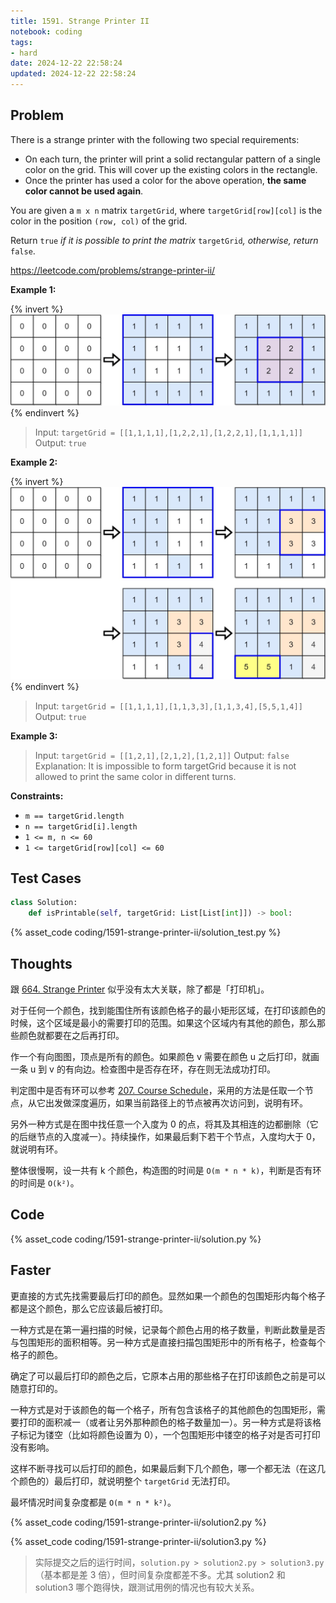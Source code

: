 ```yaml
---
title: 1591. Strange Printer II
notebook: coding
tags:
- hard
date: 2024-12-22 22:58:24
updated: 2024-12-22 22:58:24
---
```

## Problem

There is a strange printer with the following two special requirements:

- On each turn, the printer will print a solid rectangular pattern of a single color on the grid. This will cover up the existing colors in the rectangle.
- Once the printer has used a color for the above operation, **the same color cannot be used again**.

You are given a `m x n` matrix `targetGrid`, where `targetGrid[row][col]` is the color in the position `(row, col)` of the grid.

Return `true` _if it is possible to print the matrix_ `targetGrid`_,_ _otherwise, return_ `false`.

<https://leetcode.com/problems/strange-printer-ii/>

**Example 1:**

{% invert %}
![case1](1591-strange-printer-ii/case1.png)
{% endinvert %}

> Input: `targetGrid = [[1,1,1,1],[1,2,2,1],[1,2,2,1],[1,1,1,1]]`
> Output: `true`

**Example 2:**

{% invert %}
![case2](1591-strange-printer-ii/case2.png)
{% endinvert %}

> Input: `targetGrid = [[1,1,1,1],[1,1,3,3],[1,1,3,4],[5,5,1,4]]`
> Output: `true`

**Example 3:**

> Input: `targetGrid = [[1,2,1],[2,1,2],[1,2,1]]`
> Output: `false`
> Explanation: It is impossible to form targetGrid because it is not allowed to print the same color in different turns.

**Constraints:**

- `m == targetGrid.length`
- `n == targetGrid[i].length`
- `1 <= m, n <= 60`
- `1 <= targetGrid[row][col] <= 60`

## Test Cases

``` python
class Solution:
    def isPrintable(self, targetGrid: List[List[int]]) -> bool:
```

{% asset_code coding/1591-strange-printer-ii/solution_test.py %}

## Thoughts

跟 [664. Strange Printer](664-strange-printer) 似乎没有太大关联，除了都是「打印机」。

对于任何一个颜色，找到能围住所有该颜色格子的最小矩形区域，在打印该颜色的时候，这个区域是最小的需要打印的范围。如果这个区域内有其他的颜色，那么那些颜色就都要在之后再打印。

作一个有向图图，顶点是所有的颜色。如果颜色 v 需要在颜色 u 之后打印，就画一条 u 到 v 的有向边。检查图中是否存在环，存在则无法成功打印。

判定图中是否有环可以参考 [207. Course Schedule](207-course-schedule)，采用的方法是任取一个节点，从它出发做深度遍历，如果当前路径上的节点被再次访问到，说明有环。

另外一种方式是在图中找任意一个入度为 0 的点，将其及其相连的边都删除（它的后继节点的入度减一）。持续操作，如果最后剩下若干个节点，入度均大于 0，就说明有环。

整体很慢啊，设一共有 k 个颜色，构造图的时间是 `O(m * n * k)`，判断是否有环的时间是 `O(k²)`。

## Code

{% asset_code coding/1591-strange-printer-ii/solution.py %}

## Faster

更直接的方式先找需要最后打印的颜色。显然如果一个颜色的包围矩形内每个格子都是这个颜色，那么它应该最后被打印。

一种方式是在第一遍扫描的时候，记录每个颜色占用的格子数量，判断此数量是否与包围矩形的面积相等。另一种方式是直接扫描包围矩形中的所有格子，检查每个格子的颜色。

确定了可以最后打印的颜色之后，它原本占用的那些格子在打印该颜色之前是可以随意打印的。

一种方式是对于该颜色的每一个格子，所有包含该格子的其他颜色的包围矩形，需要打印的面积减一（或者让另外那种颜色的格子数量加一）。另一种方式是将该格子标记为镂空（比如将颜色设置为 0），一个包围矩形中镂空的格子对是否可打印没有影响。

这样不断寻找可以后打印的颜色，如果最后剩下几个颜色，哪一个都无法（在这几个颜色的）最后打印，就说明整个 `targetGrid` 无法打印。

最坏情况时间复杂度都是 `O(m * n * k²)`。

{% asset_code coding/1591-strange-printer-ii/solution2.py %}

{% asset_code coding/1591-strange-printer-ii/solution3.py %}

> 实际提交之后的运行时间，`solution.py > solution2.py > solution3.py`（基本都是差 3 倍），但时间复杂度都差不多。尤其 solution2 和 solution3 哪个跑得快，跟测试用例的情况也有较大关系。
